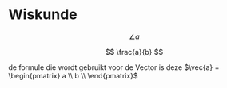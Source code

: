 # Wiskunde

$$ \angle a   $$

$$ \frac{a}{b} $$

de formule die wordt gebruikt voor de Vector is deze $\vec{a} = \begin{pmatrix}
a \\
b \\
\end{pmatrix}$